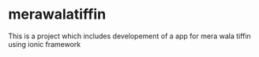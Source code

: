 # merawalatiffin
This is a project which includes developement of a app for mera wala tiffin using ionic framework
